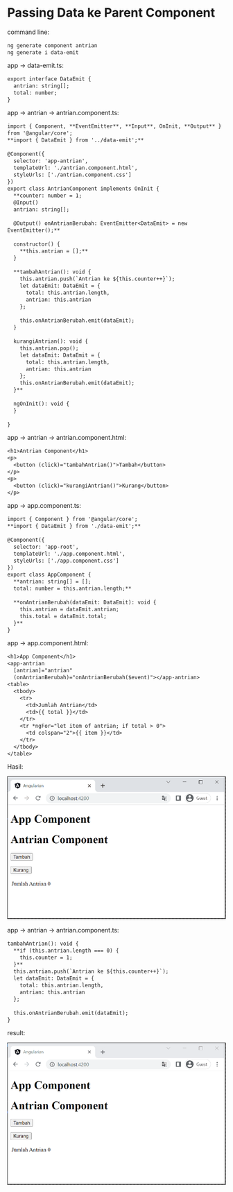 # Passing Data ke Parent Component

command line:

```
ng generate component antrian
ng generate i data-emit
```

app → data-emit.ts:

```
export interface DataEmit {
  antrian: string[];
  total: number;
}
```

app → antrian → antrian.component.ts:

```
import { Component, **EventEmitter**, **Input**, OnInit, **Output** } from '@angular/core';
**import { DataEmit } from '../data-emit';**

@Component({
  selector: 'app-antrian',
  templateUrl: './antrian.component.html',
  styleUrls: ['./antrian.component.css']
})
export class AntrianComponent implements OnInit {
  **counter: number = 1;
  @Input()
  antrian: string[];
  
  @Output() onAntrianBerubah: EventEmitter<DataEmit> = new EventEmitter();**

  constructor() {
    **this.antrian = [];**
  }

  **tambahAntrian(): void {
    this.antrian.push(`Antrian ke ${this.counter++}`);
    let dataEmit: DataEmit = {
      total: this.antrian.length,
      antrian: this.antrian
    };

    this.onAntrianBerubah.emit(dataEmit);
  }

  kurangiAntrian(): void {
    this.antrian.pop();
    let dataEmit: DataEmit = {
      total: this.antrian.length,
      antrian: this.antrian
    };
    this.onAntrianBerubah.emit(dataEmit);
  }**

  ngOnInit(): void {
  }

}
```

app → antrian → antrian.component.html:

```
<h1>Antrian Component</h1>
<p>
  <button (click)="tambahAntrian()">Tambah</button>
</p>
<p>
  <button (click)="kurangiAntrian()">Kurang</button>
</p>
```

app → app.component.ts:

```
import { Component } from '@angular/core';
**import { DataEmit } from './data-emit';**

@Component({
  selector: 'app-root',
  templateUrl: './app.component.html',
  styleUrls: ['./app.component.css']
})
export class AppComponent {
  **antrian: string[] = [];
  total: number = this.antrian.length;**

  **onAntrianBerubah(dataEmit: DataEmit): void {
    this.antrian = dataEmit.antrian;
    this.total = dataEmit.total;
  }**
}
```

app → app.component.html:

```
<h1>App Component</h1>
<app-antrian 
  [antrian]="antrian" 
  (onAntrianBerubah)="onAntrianBerubah($event)"></app-antrian>
<table>
  <tbody>
    <tr>
      <td>Jumlah Antrian</td>
      <td>{{ total }}</td>
    </tr>
    <tr *ngFor="let item of antrian; if total > 0">
      <td colspan="2">{{ item }}</td>
    </tr>
  </tbody>
</table>
```

Hasil:

![Animation 07.gif](Passing%20Data%20ke%20Parent%20Component%20d0fe77273ea1406bb29ee6145717b87c/Animation_07.gif)

app → antrian → antrian.component.ts:

```
tambahAntrian(): void {
  **if (this.antrian.length === 0) {
    this.counter = 1;
  }**
  this.antrian.push(`Antrian ke ${this.counter++}`);
  let dataEmit: DataEmit = {
    total: this.antrian.length,
    antrian: this.antrian
  };

  this.onAntrianBerubah.emit(dataEmit);
}
```

result:

![Animation 08.gif](Passing%20Data%20ke%20Parent%20Component%20d0fe77273ea1406bb29ee6145717b87c/Animation_08.gif)